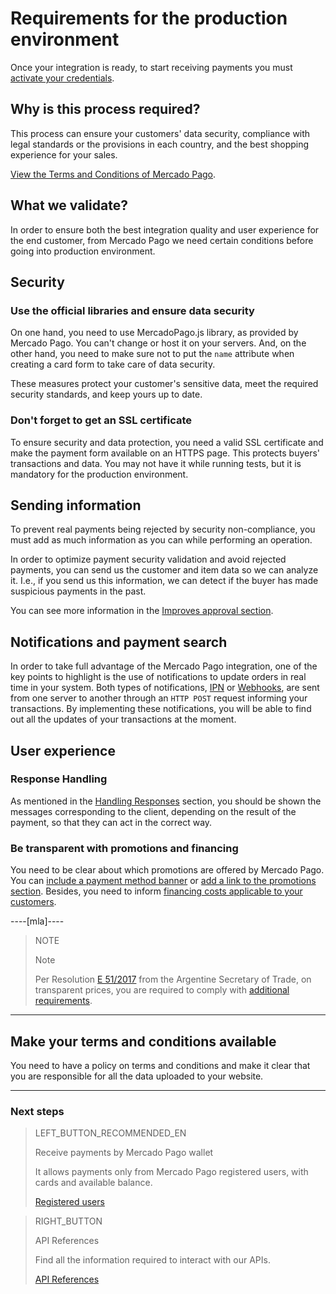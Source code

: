 # Requirements for the production environment

Once your integration is ready, to start receiving payments you must [activate your credentials]([FAKER][CREDENTIALS][URL]).

## Why is this process required?

This process can ensure your customers' data security, compliance with legal standards or the provisions in each country, and the best shopping experience for your sales.

[View the Terms and Conditions of Mercado Pago](https://www.mercadopago[FAKER][URL][DOMAIN]/developers/en/guides/resources/legal/terms-and-conditions).

## What we validate?
In order to ensure both the best integration quality and user experience for the end customer, from Mercado Pago we need certain conditions before going into production environment.

## Security

### Use the official libraries and ensure data security

On one hand, you need to use MercadoPago.js library, as provided by Mercado Pago. You can't change or host it on your servers. And, on the other hand, you need to make sure not to put the `name` attribute when creating a card form to take care of data security.

These measures protect your customer's sensitive data, meet the required security standards, and keep yours up to date.

### Don't forget to get an SSL certificate

To ensure security and data protection, you need a valid SSL certificate and make the payment form available on an HTTPS page. This protects buyers' transactions and data. You may not have it while running tests, but it is mandatory for the production environment.

## Sending information

To prevent real payments being rejected by security non-compliance, you must add as much information as you can while performing an operation.

In order to optimize payment security validation and avoid rejected payments, you can send us the customer and item data so we can analyze it. I.e., if you send us this information, we can detect if the buyer has made suspicious payments in the past.

You can see more information in the [Improves approval section](https://www.mercadopago[FAKER][URL][DOMAIN]/developers/en/guides/manage-account/account/payment-rejections).

## Notifications and payment search

In order to take full advantage of the Mercado Pago integration, one of the key points to highlight is the use of notifications to update orders in real time in your system.
Both types of notifications, [IPN](https://www.mercadopago[FAKER][URL][DOMAIN]/developers/en/guides/notifications/ipn/introduction) or [Webhooks](https://www.mercadopago[FAKER][URL][DOMAIN]/developers/en/guides/notifications/webhooks/webhooks), are sent from one server to another through an `HTTP POST` request informing your transactions.
By implementing these notifications, you will be able to find out all the updates of your transactions at the moment.

## User experience

### Response Handling

As mentioned in the [Handling Responses](https://www.mercadopago[FAKER][URL][DOMAIN]/developers/en/guides/online-payments/checkout-api/handling-responses) section, you should be shown the messages corresponding to the client, depending on the result of the payment, so that they can act in the correct way.

### Be transparent with promotions and financing

You need to be clear about which promotions are offered by Mercado Pago. You can [include a payment method banner](https://www.mercadopago[FAKER][URL][DOMAIN]/developers/en/guides/resources/banners/introduction) or [add a link to the promotions section](https://www.mercadopago.com/mla/credit_card_promos.htm). Besides, you need to inform [financing costs applicable to your customers](https://www.mercadopago[FAKER][URL][DOMAIN]/ayuda/costos-financiacion_621).

----[mla]----
> NOTE
>
> Note
>
> Per Resolution [E 51/2017](https://www.boletinoficial.gob.ar/#!DetalleNormaBusquedaRapida/158269/20170125/resolucion%2051) from the Argentine Secretary of Trade, on transparent prices, you are required to comply with [additional requirements](https://www.mercadopago[FAKER][URL][DOMAIN]/developers/en/guides/resources/localization/considerations-argentina).
------------

## Make your terms and conditions available

You need to have a policy on terms and conditions and make it clear that you are responsible for all the data uploaded to your website.

---
### Next steps

> LEFT_BUTTON_RECOMMENDED_EN
>
> Receive payments by Mercado Pago wallet
>
> It allows payments only from Mercado Pago registered users, with cards and available balance.
>
> [Registered users](https://www.mercadopago[FAKER][URL][DOMAIN]/developers/en/guides/online-payments/checkout-api/wallet-integration)

> RIGHT_BUTTON
>
> API References
>
> Find all the information required to interact with our APIs.
>
> [API References](https://www.mercadopago[FAKER][URL][DOMAIN]/developers/en/reference)
